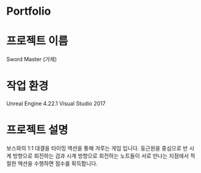 # Portfolio

# 프로젝트 이름
Sword Master (가제)

# 작업 환경
Unreal Engine 4.22.1
Visual Studio 2017

# 프로젝트 설명
보스와의 1:1 대결을 타이밍 액션을 통해 겨루는 게임 입니다.
둥근원을 중심으로 반 시계 방향으로 회전하는 검과 시계 방향으로 회전하는 노트들이 
서로 만나는 지점에서 적절한 액션을 수행하면 점수를 획득합니다.
